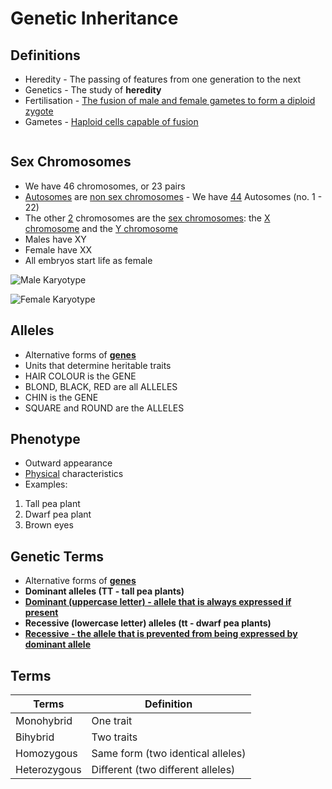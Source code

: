 # Genetic Inheritance

## Definitions

- Heredity - The passing of features from one generation to the next
- Genetics - The study of **heredity**
- Fertilisation - <u>The fusion of male and female gametes to form a diploid zygote</u>
- Gametes - <u>Haploid cells capable of fusion</u>

![]()

## Sex Chromosomes

- We have 46 chromosomes, or 23 pairs
- <u>Autosomes</u> are <u>non sex chromosomes</u> - We have <u>44</u> Autosomes (no. 1 - 22)
- The other <u>2</u> chromosomes are the <u>sex chromosomes</u>: the <u>X chromosome</u> and the <u>Y chromosome</u>
- Males have XY
- Female have XX
- All embryos start life as female

![Male Karyotype]()

![Female Karyotype]()

## Alleles

- Alternative forms of **<u>genes</u>**
- Units that determine heritable traits
- HAIR COLOUR is the GENE
- BLOND, BLACK, RED are all ALLELES
- CHIN is the GENE
- SQUARE and ROUND are the ALLELES

## Phenotype

- Outward appearance
- <u>Physical</u> characteristics
- Examples:
1. Tall pea plant
2. Dwarf pea plant
3. Brown eyes

## Genetic Terms

- Alternative forms of **<u>genes</u>**
- **Dominant alleles (TT - tall pea plants)**
- **<u>Dominant (uppercase letter) - allele that is always expressed if present</u>**
- **Recessive (lowercase letter) alleles (tt - dwarf pea plants)**
- **<u>Recessive - the allele that is prevented from being expressed by dominant allele</u>**

## Terms

| Terms | Definition |
|-|-|
| Monohybrid | One trait |
| Bihybrid | Two traits |
| Homozygous | Same form (two identical alleles) |
| Heterozygous | Different (two different alleles) |
